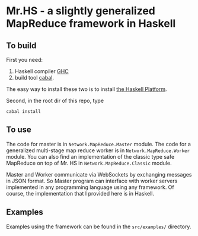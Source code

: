 # Mr.HS - a slightly generalized MapReduce framework in Haskell

## To build
First you need: 

1. Haskell compiler [GHC](https://www.haskell.org/ghc/)
2. build tool [cabal](https://www.haskell.org/cabal/).

The easy way to install these two is to install
[the Haskell Platform](https://www.haskell.org/platform/).

Second, in the root dir of this repo, type
```.shell
cabal install
```

## To use
The code for master is in `Network.MapReduce.Master` module.
The code for a generalized multi-stage map reduce worker is in `Network.MapReduce.Worker` module.
You can also find an implementation of the classic type safe MapReduce on top
of Mr. HS in `Network.MapReduce.Classic` module.

Master and Worker communicate via WebSockets by exchanging messages in JSON format.
So Master program can interface with worker servers implemented in any 
programming language using any framework. Of course, the implementation that 
I provided here is in Haskell.

## Examples
Examples using the framework can be found in the `src/examples/` directory.
